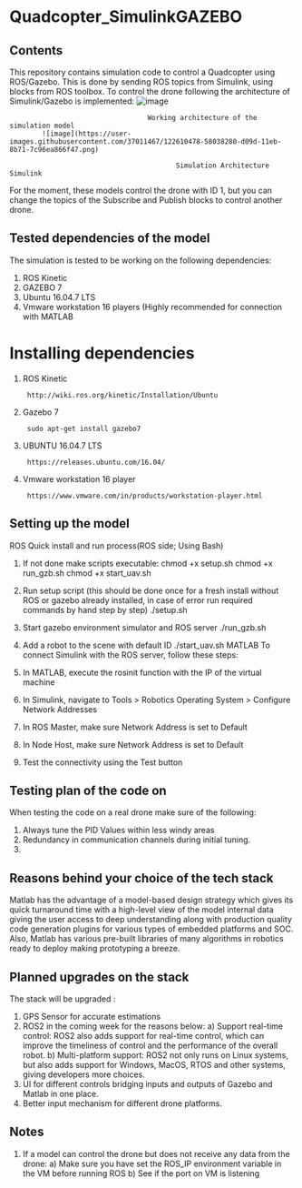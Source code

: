 # Quadcopter_SimulinkGAZEBO

## Contents
This repository contains simulation code to control a Quadcopter using ROS/Gazebo. This is done by sending ROS topics from Simulink, using blocks from ROS toolbox. To control the drone following the architecture of Simulink/Gazebo is implemented:
 ![image](https://user-images.githubusercontent.com/37011467/122610462-5043de00-d09d-11eb-856f-6df300c00b0a.png)

                                      
                                      Working architecture of the simulation model
            ![image](https://user-images.githubusercontent.com/37011467/122610478-58038280-d09d-11eb-8b71-7c96ea866f47.png)
                                        
                                             Simulation Architecture Simulink

For the moment, these models control the drone with ID 1, but you can change the topics of the Subscribe and Publish blocks to control another drone.
## Tested dependencies of the model
The simulation is tested to be working on the following dependencies:
1) ROS Kinetic
2) GAZEBO 7 
3) Ubuntu 16.04.7 LTS 
4) Vmware workstation 16 players (Highly recommended for connection with MATLAB
# Installing dependencies
1) ROS Kinetic

        http://wiki.ros.org/kinetic/Installation/Ubuntu            
            
2) Gazebo 7

        sudo apt-get install gazebo7
3) UBUNTU 16.04.7 LTS

        https://releases.ubuntu.com/16.04/
              
4) Vmware workstation 16 player

        https://www.vmware.com/in/products/workstation-player.html




## Setting up the model
ROS
Quick install and run process(ROS side; Using Bash)
1) If not done make scripts executable: chmod +x setup.sh chmod +x run_gzb.sh chmod +x start_uav.sh

2) Run setup script (this should be done once for a fresh install without ROS or gazebo already installed, in case of error run required commands by hand step by step) ./setup.sh

3) Start gazebo environment simulator and ROS server ./run_gzb.sh

4) Add a robot to the scene with default ID ./start_uav.sh
MATLAB
To connect Simulink with the ROS server, follow these steps:

1) In MATLAB, execute the rosinit function with the IP of the virtual machine
2) In Simulink, navigate to Tools > Robotics Operating System > Configure Network Addresses
3) In ROS Master, make sure Network Address is set to Default
4) In Node Host, make sure Network Address is set to Default
5) Test the connectivity using the Test button







## Testing plan of the code on 
When testing the code on a real drone make sure of the following:
1) Always tune the PID Values within less windy areas 
2) Redundancy in communication channels during initial tuning.
3) 



## Reasons behind your choice of the tech stack
Matlab has the advantage of a model-based design strategy which gives its quick turnaround time with a high-level view of the model internal data giving the user access to deep understanding along with production quality code generation plugins for various types of embedded platforms and SOC. Also, Matlab has various pre-built libraries of many algorithms in robotics ready to deploy making prototyping a breeze.

## Planned upgrades on the stack 
The stack will be upgraded :
1) GPS Sensor for accurate estimations 
2) ROS2 in the coming week for the reasons below:
            a) Support real-time control: ROS2 also adds support for real-time control, which can improve the timeliness of control and the performance of the overall robot.
            b) Multi-platform support: ROS2 not only runs on Linux systems, but also adds support for Windows, MacOS, RTOS and other systems, giving developers more choices. 
3) UI for different controls bridging inputs and outputs of Gazebo and Matlab in one place.
4) Better input mechanism for different drone platforms.




## Notes 
1) If a model can control the drone but does not receive any data from the drone:
    a)  Make sure you have set the ROS_IP environment variable in the VM before running ROS
    b)  See if the port on VM is listening
